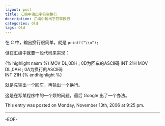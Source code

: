```yaml
---
layout: post
title: 汇编中输出字符窜换行
description: 汇编中输出字符窜换行
categories: Old
tags: Old
---
```

在 C 中，输出换行很简单，就是 `printf("\\n");`

但在汇编中就要一段代码来实现：

{% highlight nasm %}
MOV DL,0DH ; 0D为回车的ASCII码
INT 21H 
MOV DL,0AH ; 0A为换行的ASCII码  
INT 21H
{% endhighlight %}

就是先输出一个回车，再输出一个换行。

这是在写某程序中的一个烦的问题，最后 Google 出了一个办法。

This entry was posted on Monday, November 13th, 2006 at 9:25 pm.

---



-EOF-